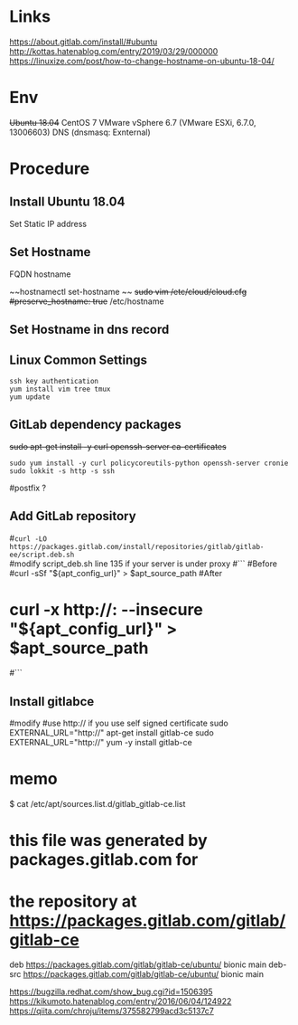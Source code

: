 # Links
https://about.gitlab.com/install/#ubuntu
http://kottas.hatenablog.com/entry/2019/03/29/000000
https://linuxize.com/post/how-to-change-hostname-on-ubuntu-18-04/

# Env
~~Ubuntu 18.04~~
CentOS 7
VMware vSphere 6.7 (VMware ESXi, 6.7.0, 13006603)
DNS (dnsmasq: Exnternal)

# Procedure
## Install Ubuntu 18.04
Set Static IP address 
## Set Hostname
FQDN hostname

~~hostnamectl set-hostname ~~
~~sudo vim /etc/cloud/cloud.cfg~~
~~#preserve_hostname: true~~
/etc/hostname

## Set Hostname in dns record


## Linux Common Settings
```
ssh key authentication
yum install vim tree tmux
yum update
```
## GitLab dependency packages
~~sudo apt-get install -y curl openssh-server ca-certificates~~
```
sudo yum install -y curl policycoreutils-python openssh-server cronie
sudo lokkit -s http -s ssh
```
#postfix ?

## Add GitLab repository
#`curl -LO https://packages.gitlab.com/install/repositories/gitlab/gitlab-ee/script.deb.sh`  
#modify script_deb.sh line 135 if your server is under proxy
#```
#Before
#curl -sSf "${apt_config_url}" > $apt_source_path
#After
#  curl -x http://<proxy-server-ip>:<port> --insecure "${apt_config_url}" > $apt_source_path
#```



## Install gitlabce
#modify 
#use http:// if you use self signed certificate
sudo EXTERNAL_URL="http://<your-gitlab-server-hostnameFQDN>" apt-get install gitlab-ce
sudo EXTERNAL_URL="http://<your-gitlab-server-hostnameFQDN>" yum -y install gitlab-ce
  
  
# memo
$ cat /etc/apt/sources.list.d/gitlab_gitlab-ce.list
# this file was generated by packages.gitlab.com for
# the repository at https://packages.gitlab.com/gitlab/gitlab-ce

deb https://packages.gitlab.com/gitlab/gitlab-ce/ubuntu/ bionic main
deb-src https://packages.gitlab.com/gitlab/gitlab-ce/ubuntu/ bionic main


https://bugzilla.redhat.com/show_bug.cgi?id=1506395
https://kikumoto.hatenablog.com/entry/2016/06/04/124922
https://qiita.com/chroju/items/375582799acd3c5137c7

